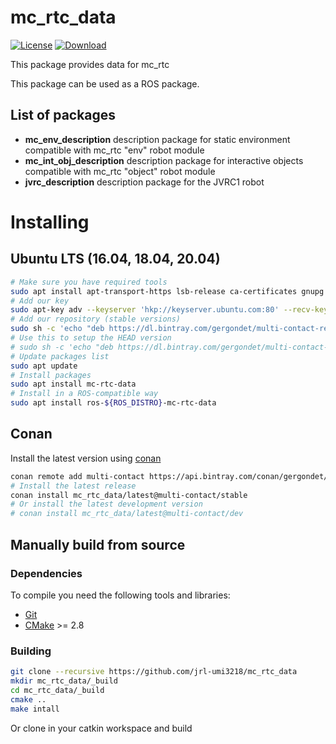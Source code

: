 # mc\_rtc\_data

[![License](https://img.shields.io/badge/License-BSD%202--Clause-green.svg)](https://opensource.org/licenses/BSD-2-Clause)
[ ![Download](https://api.bintray.com/packages/gergondet/multi-contact/mc_rtc_data%3Amulti-contact/images/download.svg) ](https://bintray.com/gergondet/multi-contact/mc_rtc_data%3Amulti-contact/_latestVersion)

This package provides data for mc\_rtc

This package can be used as a ROS package.

## List of packages

- **mc_env_description** description package for static environment compatible with mc\_rtc "env" robot module
- **mc_int_obj_description** description package for interactive objects compatible with mc\_rtc "object" robot module
- **jvrc_description** description package for the JVRC1 robot

# Installing

## Ubuntu LTS (16.04, 18.04, 20.04)

```bash
# Make sure you have required tools
sudo apt install apt-transport-https lsb-release ca-certificates gnupg
# Add our key
sudo apt-key adv --keyserver 'hkp://keyserver.ubuntu.com:80' --recv-key 892EA6EE273707C6495A6FB6220D644C64666806
# Add our repository (stable versions)
sudo sh -c 'echo "deb https://dl.bintray.com/gergondet/multi-contact-release $(lsb_release -sc) main" | sudo tee /etc/apt/sources.list.d/multi-contact.list'
# Use this to setup the HEAD version
# sudo sh -c 'echo "deb https://dl.bintray.com/gergondet/multi-contact-head $(lsb_release -sc) main" | sudo tee /etc/apt/sources.list.d/multi-contact.list'
# Update packages list
sudo apt update
# Install packages
sudo apt install mc-rtc-data
# Install in a ROS-compatible way
sudo apt install ros-${ROS_DISTRO}-mc-rtc-data
```

## Conan

Install the latest version using [conan](https://conan.io/)

```bash
conan remote add multi-contact https://api.bintray.com/conan/gergondet/multi-contact
# Install the latest release
conan install mc_rtc_data/latest@multi-contact/stable
# Or install the latest development version
# conan install mc_rtc_data/latest@multi-contact/dev
```

## Manually build from source

### Dependencies

To compile you need the following tools and libraries:

 * [Git]()
 * [CMake]() >= 2.8

### Building

```sh
git clone --recursive https://github.com/jrl-umi3218/mc_rtc_data
mkdir mc_rtc_data/_build
cd mc_rtc_data/_build
cmake ..
make intall
```

Or clone in your catkin workspace and build
